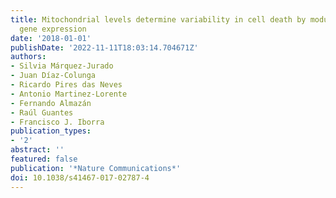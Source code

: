 ```yaml
---
title: Mitochondrial levels determine variability in cell death by modulating apoptotic
  gene expression
date: '2018-01-01'
publishDate: '2022-11-11T18:03:14.704671Z'
authors:
- Silvia Márquez-Jurado
- Juan Díaz-Colunga
- Ricardo Pires das Neves
- Antonio Martinez-Lorente
- Fernando Almazán
- Raúl Guantes
- Francisco J. Iborra
publication_types:
- '2'
abstract: ''
featured: false
publication: '*Nature Communications*'
doi: 10.1038/s41467-017-02787-4
---
```


